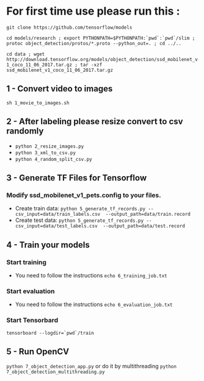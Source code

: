 # For first time use please run this :
`git clone https://github.com/tensorflow/models`

``cd models/research ; export PYTHONPATH=$PYTHONPATH:`pwd`:`pwd`/slim ; protoc object_detection/protos/*.proto --python_out=. ; cd ../..``

``cd data ; wget http://download.tensorflow.org/models/object_detection/ssd_mobilenet_v1_coco_11_06_2017.tar.gz ; tar -xzf ssd_mobilenet_v1_coco_11_06_2017.tar.gz``

## 1 - Convert video to images
`sh 1_movie_to_images.sh`

## 2 - After labeling please resize convert to csv randomly
- `python 2_resize_images.py`
- `python 3_xml_to_csv.py`
- `python 4_random_split_csv.py`

## 3 - Generate TF Files for Tensorflow
### Modify ssd_mobilenet_v1_pets.config to your files.
- Create train data:
`python 5_generate_tf_records.py --csv_input=data/train_labels.csv  --output_path=data/train.record`
- Create test data:
`python 5_generate_tf_records.py --csv_input=data/test_labels.csv  --output_path=data/test.record`

## 4 - Train your models
### Start training
- You need to follow the instructions
`echo 6_training_job.txt`

### Start evaluation
- You need to follow the instructions
`echo 6_evaluation_job.txt`

### Start Tensorbard
``tensorboard --logdir=`pwd`/train``

## 5 - Run OpenCV
`python 7_object_detection_app.py`
or do it by multithreading
`python 7_object_detection_multithreading.py`

